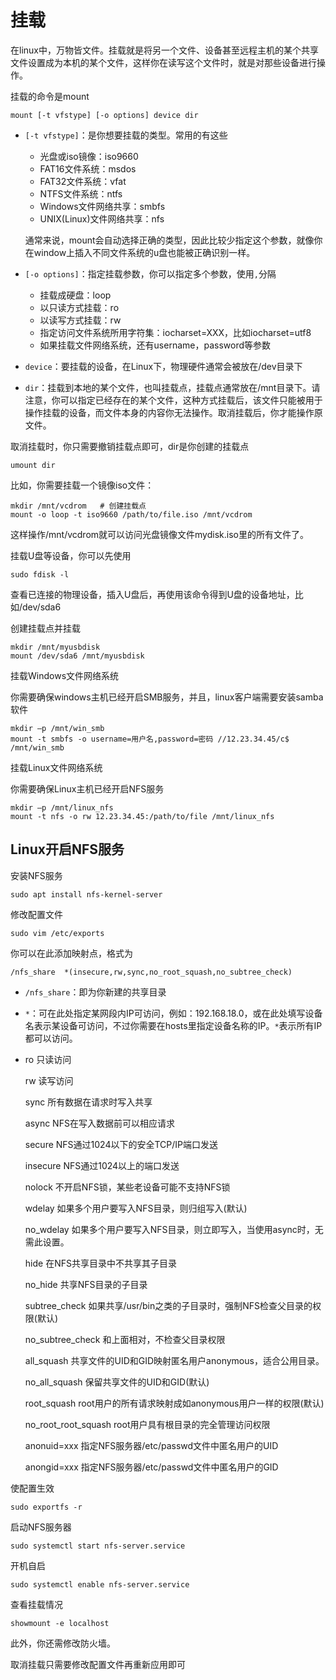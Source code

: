 # 挂载

在linux中，万物皆文件。挂载就是将另一个文件、设备甚至远程主机的某个共享文件设置成为本机的某个文件，这样你在读写这个文件时，就是对那些设备进行操作。

挂载的命令是mount

```
mount [-t vfstype] [-o options] device dir
```

- `[-t vfstype]`：是你想要挂载的类型。常用的有这些

  - 光盘或iso镜像：iso9660
  - FAT16文件系统：msdos
  - FAT32文件系统：vfat
  - NTFS文件系统：ntfs
  - Windows文件网络共享：smbfs
  - UNIX(Linux)文件网络共享：nfs

  通常来说，mount会自动选择正确的类型，因此比较少指定这个参数，就像你在window上插入不同文件系统的u盘也能被正确识别一样。

- `[-o options]`：指定挂载参数，你可以指定多个参数，使用`,`分隔

  - 挂载成硬盘：loop
  - 以只读方式挂载：ro
  - 以读写方式挂载：rw
  - 指定访问文件系统所用字符集：iocharset=XXX，比如iocharset=utf8
  - 如果挂载文件网络系统，还有username，password等参数

- `device`：要挂载的设备，在Linux下，物理硬件通常会被放在/dev目录下

- `dir`：挂载到本地的某个文件，也叫挂载点，挂载点通常放在/mnt目录下。请注意，你可以指定已经存在的某个文件，这种方式挂载后，该文件只能被用于操作挂载的设备，而文件本身的内容你无法操作。取消挂载后，你才能操作原文件。

取消挂载时，你只需要撤销挂载点即可，dir是你创建的挂载点

```
umount dir
```



比如，你需要挂载一个镜像iso文件：

```
mkdir /mnt/vcdrom	# 创建挂载点
mount -o loop -t iso9660 /path/to/file.iso /mnt/vcdrom
```

这样操作/mnt/vcdrom就可以访问光盘镜像文件mydisk.iso里的所有文件了。



挂载U盘等设备，你可以先使用

```
sudo fdisk -l
```

查看已连接的物理设备，插入U盘后，再使用该命令得到U盘的设备地址，比如/dev/sda6

创建挂载点并挂载

```
mkdir /mnt/myusbdisk
mount /dev/sda6 /mnt/myusbdisk
```



挂载Windows文件网络系统

你需要确保windows主机已经开启SMB服务，并且，linux客户端需要安装samba软件

```
mkdir –p /mnt/win_smb
mount -t smbfs -o username=用户名,password=密码 //12.23.34.45/c$ /mnt/win_smb
```



挂载Linux文件网络系统

你需要确保Linux主机已经开启NFS服务

```
mkdir –p /mnt/linux_nfs
mount -t nfs -o rw 12.23.34.45:/path/to/file /mnt/linux_nfs
```





## Linux开启NFS服务

安装NFS服务

```
sudo apt install nfs-kernel-server
```

修改配置文件

```
sudo vim /etc/exports
```

你可以在此添加映射点，格式为

```
/nfs_share  *(insecure,rw,sync,no_root_squash,no_subtree_check)
```

- `/nfs_share`：即为你新建的共享目录

- `*`：可在此处指定某网段内IP可访问，例如：192.168.18.0，或在此处填写设备名表示某设备可访问，不过你需要在hosts里指定设备名称的IP。`*`表示所有IP都可以访问。

- ro                      只读访问

  rw                      读写访问

  sync                    所有数据在请求时写入共享

  async                   NFS在写入数据前可以相应请求

  secure                  NFS通过1024以下的安全TCP/IP端口发送

  insecure                NFS通过1024以上的端口发送

  nolock					不开启NFS锁，某些老设备可能不支持NFS锁

  wdelay                  如果多个用户要写入NFS目录，则归组写入(默认)

  no_wdelay               如果多个用户要写入NFS目录，则立即写入，当使用async时，无需此设置。

  hide                    在NFS共享目录中不共享其子目录

  no_hide                 共享NFS目录的子目录

  subtree_check           如果共享/usr/bin之类的子目录时，强制NFS检查父目录的权限(默认)

  no_subtree_check        和上面相对，不检查父目录权限

  all_squash              共享文件的UID和GID映射匿名用户anonymous，适合公用目录。

  no_all_squash           保留共享文件的UID和GID(默认)

  root_squash             root用户的所有请求映射成如anonymous用户一样的权限(默认)

  no_root_root_squash           root用户具有根目录的完全管理访问权限

  anonuid=xxx             指定NFS服务器/etc/passwd文件中匿名用户的UID
  
  anongid=xxx             指定NFS服务器/etc/passwd文件中匿名用户的GID

使配置生效

```
sudo exportfs -r
```

启动NFS服务器

```
sudo systemctl start nfs-server.service
```

开机自启

```
sudo systemctl enable nfs-server.service
```

查看挂载情况

```
showmount -e localhost
```

此外，你还需修改防火墙。

取消挂载只需要修改配置文件再重新应用即可